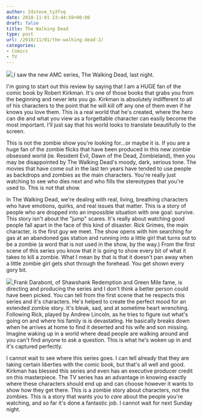 ```yaml
---
author: 2dsteve_ty3fxq
date: 2010-11-01 23:44:59+00:00
draft: false
title: The Walking Dead
type: post
url: /2010/11/01/the-walking-dead-2/
categories:
- Comics
- TV
---
```


[![](http://www.bitsandbinary.com/wp-content/uploads/2010/11/the-walking-dead-poster-350x500-210x300.jpg)
](http://www.bitsandbinary.com/wp-content/uploads/2010/11/the-walking-dead-poster-350x500.jpg)I saw the new AMC series, The Walking Dead, last night.

I'm going to start out this review by saying that I am a HUGE fan of the comic book by Robert Kirkman. It's one of those books that grabs you from the beginning and never lets you go. Kirkman is absolutely indifferent to all of his characters to the point that he will kill off any one of them even if he knows you love them. This is a real world that he's created, where the hero can die and what you view as a forgettable character can easily become the most important. I'll just say that his world looks to translate beautifully to the screen.

This is not the zombie show you're looking for...or maybe it is. If you are a huge fan of the zombie flicks that have been produced in this new zombie obsessed world (ie. Resident Evil, Dawn of the Dead, Zombieland), then you may be disappointed by The Walking Dead's moody, dark, serious tone. The movies that have come out in the last ten  years have tended to use people as backdrops and zombies as the main characters. You're really just watching to see who dies next and who fills the stereotypes that you're used to. This is not that show.

In The Walking Dead, we're dealing with real, living, breathing characters who have emotions, quirks, and real issues that matter. This is a story of people who are dropped into an impossible situation with one goal: survive. This story isn't about the "jump" scares. It's really about watching good people fall apart in the face of this kind of disaster. Rick Grimes, the main character, is the first guy we meet. The show opens with him searching for gas at an abandoned gas station and running into a little girl that turns out to be a zombie (a word that is not used in the show, by the way.) From the first scene of this series you know that it is going to show every bit of what it takes to kill a zombie. What I mean by that is that it doesn't pan away when a little zombie girl gets shot through the forehead. You get shown every gory bit.

[![](http://www.bitsandbinary.com/wp-content/uploads/2010/11/zombie1-150x150.jpg)
](http://www.bitsandbinary.com/wp-content/uploads/2010/11/zombie1.jpg)Frank Darabont, of Shawshank Redemption and Green Mile fame, is directing and producing the series and I don't think a better person could have been picked. You can tell from the first scene that he respects this series and it's characters. He's helped to create the perfect mood for an extended zombie story. It's bleak, sad, and at sometime heart wrenching. Following Rick, played by Andrew Lincoln, as he tries to figure out what's going on and where his family is is devastating. He basically breaks down when he arrives at home to find it deserted and his wife and son missing. Imagine waking up in a world where dead people are walking around and you can't find anyone to ask a question. This is what he's woken up in and it's captured perfectly.

I cannot wait to see where this series goes. I can tell already that they are taking certain liberties with the comic book, but that's all well and good. Kirkman has blessed this series and even has an executive producer credit on this masterpiece. The TV series has an advantage in knowing exactly where these characters should end up and can choose however it wants to show how they get there. This is a zombie story about characters, not the zombies. This is a story that wants you to _care_ about the people you're watching, and so far it's done a fantastic job. I cannot wait for next Sunday night.
